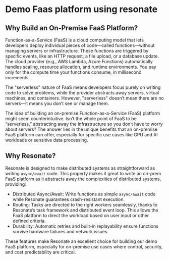 # Demo Faas platform using resonate

## Why Build an On-Premise FaaS Platform?

Function-as-a-Service (FaaS) is a cloud computing model that lets developers
deploy individual pieces of code—called functions—without managing servers or
infrastructure. These functions are triggered by specific events, like an HTTP
request, a file upload, or a database update. The cloud provider
(e.g., AWS Lambda, Azure Functions) automatically handles scaling, resource
allocation, and runtime environments. You pay only for the compute time your
functions consume, in millisecond increments.

The "serverless" nature of FaaS means developers focus purely on writing code
to solve problems, while the provider abstracts away servers, virtual machines,
and containers. However, "serverless" doesn’t mean there are no servers—it
means you don’t see or manage them.

The idea of building an on-premise Function-as-a-Service
(FaaS) platform might seem counterintuitive. Isn’t the whole point of FaaS to
be “serverless,” abstracting away the infrastructure so you don’t have to worry
about servers? The answer lies in the unique benefits that an on-premise FaaS
platform can offer, especially for specific use cases like GPU and AI workloads
or sensitive data processing.

## Why Resonate?

Resonate is designed to make distributed systems as straightforward as writing
`async/await` code. This property makes it great to write an on-prem FaaS
platform as it abstracts away the complexities of distributed systems,
providing:

- Distributed Async/Await: Write functions as simple `async/await` code while
  Resonate guarantees crash-resistant execution.
- Routing: Tasks are directed to the right workers seamlessly, thanks to
  Resonate’s task framework and distributed event loop. This allows the FaaS
  platform to direct the workload based on user input or other defined criteria.
- Durability: Automatic retries and built-in replayability ensure functions
  survive hardware failures and network issues.

These features make Resonate an excellent choice for building our demo FaaS
platform, especially for on-premise use cases where control, security,
and cost predictability are critical.
